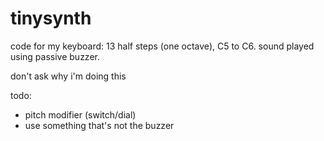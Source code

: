 # tinysynth

code for my keyboard: 13 half steps (one octave), C5 to C6. sound played using passive buzzer.

don't ask why i'm doing this



todo: 
  * pitch modifier (switch/dial) 
  * use something that's not the buzzer
